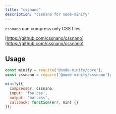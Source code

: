 ```yaml
---
title: "cssnano"
description: "cssnano for node-minify"
---
```


`cssnano` can compress only CSS files.

[https://github.com/cssnano/cssnano](https://github.com/cssnano/cssnano)

## Usage

```js
const minify = require('@node-minify/core');
const cssnano = require('@node-minify/cssnano');

minify({
  compressor: cssnano,
  input: 'foo.css',
  output: 'bar.css',
  callback: function(err, min) {}
});
```
